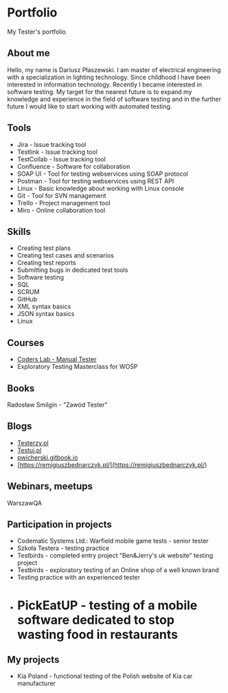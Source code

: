# Portfolio
My Tester's portfolio

## About me
Hello, my name is Dariusz Płaszewski. I am master of electrical engineering with a specialization in lighting technology. Since childhood I have been interested in information technology. Recently I became interested in software testing. My target for the nearest future is to expand my knowledge and experience in the field of software testing and in the further future I would like to start working with automated testing.

## Tools
* Jira - Issue tracking tool
* Testlink - Issue tracking tool
* TestCollab - Issue tracking tool
* Confluence - Software for collaboration
* SOAP UI - Tool for testing webservices using SOAP protocol
* Postman - Tool for testing webservices using REST API
* Linux - Basic knowledge about working with Linux console
* Git - Tool for SVN management
* Trello - Project management tool
* Miro - Online collaboration tool

## Skills
* Creating test plans
* Creating test cases and scenarios
* Creating test reports
* Submitting bugs in dedicated test tools
* Software testing
* SQL
* SCRUM
* GitHub
* XML syntax basics
* JSON syntax basics
* Linux

## Courses
* [Coders Lab - Manual Tester](http://www.coderslab.pl)
* Exploratory Testing Masterclass for WOŚP

## Books
Radosław Smilgin - "Zawód Tester" 

## Blogs
* [Testerzy.pl](http://www.testerzy.pl)
* [Testuj.pl](http://www.testuj.pl)
* [pwicherski.gitbook.io](http://pwicherski.gitbook.io)
* [https://remigiuszbednarczyk.pl/](https://remigiuszbednarczyk.pl/)

## Webinars, meetups
WarszawQA

## Participation in projects
* Codematic Systems Ltd.: Warfield mobile game tests - senior tester
* Szkoła Testera - testing practice
* Testbirds - completed entry project "Ben&Jerry's uk website" testing project
* Testbirds - exploratory testing of an Online shop of a well known brand
* Testing practice with an experienced tester
* # PickEatUP - testing of a mobile software dedicated to stop wasting food in restaurants

## My projects
* Kia Poland - functional testing of the Polish website of Kia car manufacturer
